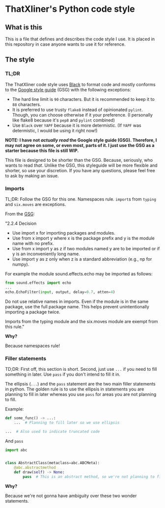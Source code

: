 # ThatXliner's Python code style
## What is this
This is a file that defines and describes the code style I use. It is placed in this repository in case anyone wants to use it for reference.

## The style

### TL;DR
The ThatXliner code style uses [Black][1] to format code and mostly conforms to the [Google style guide][2] (GSG) with the following exceptions:
 - The hard line limit is `90` characters. But it is recommended to keep it to `88` characters.
 - It is preferred to use trusty `flake8` instead of opinionated `pylint`. Though, you can choose otherwise if it your preference.
   (I personally like flake8 because it's `pep8` and `pylint` combined)
 - Use `Black` over `YAPF` because it is more determistic. (If `YAPF` was determistic, I would be using it right now!)

**NOTE: I have not *actually read* the Google style guide (GSG). Therefore, I may not agree on some, or even most, parts of it. I just use the GSG as a starter because this file is still WIP.**

This file is designed to be shorter than the GSG. Because, seriously, who wants to read *that*. Unlike the GSG, this styleguide will be more flexible and shorter, so use your discretion. If you have any questions, please feel free to ask by making an issue.


### Imports

TL;DR: Follow the GSG for this one. Namespaces rule. `import`s from `typing` and `six.moves` are exceptions.

From the [GSG](https://google.github.io/styleguide/pyguide.html#224-decision):

"2.2.4 Decision
 * Use import x for importing packages and modules.
 * Use from x import y where x is the package prefix and y is the module name with no prefix.
 * Use from x import y as z if two modules named y are to be imported or if y is an inconveniently long name.
 * Use import y as z only when z is a standard abbreviation (e.g., np for numpy).

For example the module sound.effects.echo may be imported as follows:
```python
from sound.effects import echo
...
echo.EchoFilter(input, output, delay=0.7, atten=4)
```
Do not use relative names in imports. Even if the module is in the same package, use the full package name. This helps prevent unintentionally importing a package twice.

Imports from the typing module and the six.moves module are exempt from this rule."

**Why?**

Because namespaces rule!

### Filler statements

TD;DR: First off, this section is short. Second, just use `...` if you need to fill something in later. Use `pass` if you don't intend to fill it in.

The ellipsis (`...`) and the `pass` statement are the two main filler statements in python. The golden rule is to use the ellipsis in statements you are planning to fill in later whereas you use `pass` for areas you are not planning to fill.

Example:

```python
def some_func() -> ...:
    ...  # Planning to fill later so we use ellipsis

...  # Also used to indicate truncated code
```
And `pass`
```python
import abc


class AbstractClass(metaclass=abc.ABCMeta):
    @abc.abstractmethod
    def draw(self) -> None:
        pass  # This is an abstract method, so we're not planning to fill this in
```

**Why?**

Because we're not gonna have ambiguity over these two wonder statements.


[1]: https://github.com/psf/black "Black's GitHub repo"
[2]: https://google.github.io/styleguide/pyguide.html "Google's python styleguide"
